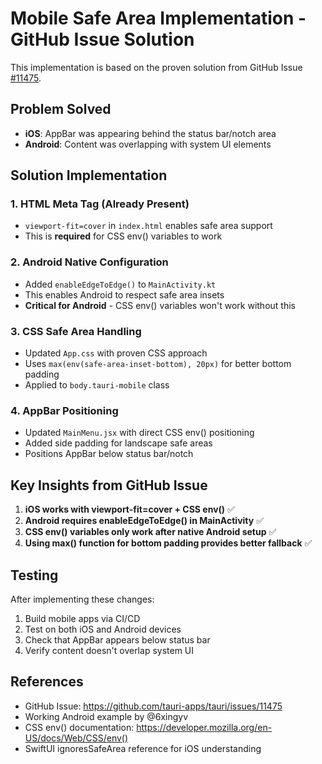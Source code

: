 # Mobile Safe Area Implementation - GitHub Issue Solution

This implementation is based on the proven solution from GitHub Issue [#11475](https://github.com/tauri-apps/tauri/issues/11475).

## Problem Solved

- **iOS**: AppBar was appearing behind the status bar/notch area
- **Android**: Content was overlapping with system UI elements

## Solution Implementation

### 1. HTML Meta Tag (Already Present)
- `viewport-fit=cover` in `index.html` enables safe area support
- This is **required** for CSS env() variables to work

### 2. Android Native Configuration
- Added `enableEdgeToEdge()` to `MainActivity.kt`
- This enables Android to respect safe area insets
- **Critical for Android** - CSS env() variables won't work without this

### 3. CSS Safe Area Handling
- Updated `App.css` with proven CSS approach
- Uses `max(env(safe-area-inset-bottom), 20px)` for better bottom padding
- Applied to `body.tauri-mobile` class

### 4. AppBar Positioning
- Updated `MainMenu.jsx` with direct CSS env() positioning
- Added side padding for landscape safe areas
- Positions AppBar below status bar/notch

## Key Insights from GitHub Issue

1. **iOS works with viewport-fit=cover + CSS env()** ✅
2. **Android requires enableEdgeToEdge() in MainActivity** ✅
3. **CSS env() variables only work after native Android setup** ✅
4. **Using max() function for bottom padding provides better fallback** ✅

## Testing

After implementing these changes:
1. Build mobile apps via CI/CD
2. Test on both iOS and Android devices
3. Check that AppBar appears below status bar
4. Verify content doesn't overlap system UI

## References

- GitHub Issue: https://github.com/tauri-apps/tauri/issues/11475
- Working Android example by @6xingyv
- CSS env() documentation: https://developer.mozilla.org/en-US/docs/Web/CSS/env()
- SwiftUI ignoresSafeArea reference for iOS understanding
